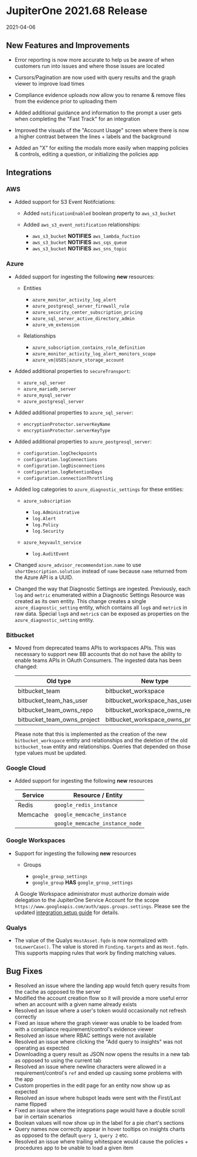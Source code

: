 # JupiterOne 2021.68 Release

2021-04-06

## New Features and Improvements

- Error reporting is now more accurate to help us be aware of when customers run into issues and where those issues are located

- Cursors/Pagination are now used with query results and the graph viewer to improve load times

- Compliance evidence uploads now allow you to rename & remove files from the evidence prior to uploading them

- Added additional guidance and information to the prompt a user gets when completing the "Fast Track" for an integration

- Improved the visuals of the "Account Usage" screen where there is now a higher contrast between the lines + labels and the background

- Added an "X" for exiting the modals more easily when mapping policies & controls, editing a question, or initializing the policies app

## Integrations

### AWS

- Added support for S3 Event Notifciations:

  - Added `notificationEnabled` boolean property to `aws_s3_bucket`
  - Added `aws_s3_event_notification` relationships:

    - `aws_s3_bucket` **NOTIFIES** `aws_lambda_fuction`
    - `aws_s3_bucket` **NOTIFIES** `aws_sqs_queue`
    - `aws_s3_bucket` **NOTIFIES** `aws_sns_topic`

### Azure

- Added support for ingesting the following **new** resources:

  - Entities

    - `azure_monitor_activity_log_alert`
    - `azure_postgresql_server_firewall_rule`
    - `azure_security_center_subscription_pricing`
    - `azure_sql_server_active_directory_admin`
    - `azure_vm_extension`

  - Relationships

    - `azure_subscription_contains_role_definition`
    - `azure_monitor_activity_log_alert_monitors_scope`
    - `azure_vm|USES|azure_storage_account`

- Added additional properties to `secureTransport`:

  - `azure_sql_server`
  - `azure_mariadb_server`
  - `azure_mysql_server`
  - `azure_postgresql_server`

- Added additional properties to `azure_sql_server`:

  - `encryptionProtector.serverKeyName`
  - `encryptionProtector.serverKeyType`

- Added additional properties to `azure_postgresql_server`:

  - `configuration.logCheckpoints`
  - `configuration.logConnections`
  - `configuration.logDisconnections`
  - `configuration.logRetentionDays`
  - `configuration.connectionThrottling`

- Added log categories to `azure_diagnostic_settings` for these entities:

  - `azure_subscription`

    - `log.Administrative`
    - `log.Alert`
    - `log.Policy`
    - `log.Security`

  - `azure_keyvault_service`

    - `log.AuditEvent`

- Changed `azure_advisor_recommendation.name` to use `shortDescription.solution`
  instead of `name` because `name` returned from the Azure API is a UUID.

- Changed the way that Diagnostic Settings are ingested. Previously, each `log`
  and `metric` enumerated within a Diagnostic Settings Resource was created as
  its own entity. This change creates a single `azure_diagnostic_setting`
  entity, which contains all `log`s and `metric`s in raw data. Special `log`s
  and `metric`s can be exposed as properties on the `azure_diagnostic_setting`
  entity.

### Bitbucket

- Moved from deprecated teams APIs to workspaces APIs. This was necessary to
  support new BB accounts that do not have the ability to enable teams APIs in
  OAuth Consumers. The ingested data has been changed:

  | Old type                    | New type                         |
  | --------------------------- | -------------------------------- |
  | bitbucket_team              | bitbucket_workspace              |
  | bitbucket_team_has_user     | bitbucket_workspace_has_user     |
  | bitbucket_team_owns_repo    | bitbucket_workspace_owns_repo    |
  | bitbucket_team_owns_project | bitbucket_workspace_owns_project |

  Please note that this is implemented as the creation of the new
  `bitbucket_workspace` entity and relationships and the deletion of the old
  `bitbucket_team` entity and relationships. Queries that depended on those type
  values must be updated.

### Google Cloud

- Added support for ingesting the following **new** resources

  | Service  | Resource / Entity               |
  | -------- | ------------------------------- |
  | Redis    | `google_redis_instance`         |
  | Memcache | `google_memcache_instance`      |
  |          | `google_memcache_instance_node` |

### Google Workspaces

- Support for ingesting the following **new** resources

  - Groups

    - `google_group_settings`
    - `google_group` **HAS** `google_group_settings`

  A Google Workspace administrator must authorize domain wide delegation to the
  JupiterOne Service Account for the scope
  `https://www.googleapis.com/auth/apps.groups.settings`. Please see the updated
  [integration setup guide](../../APIs_and-integrations/identity_and-access-management/graph-google.md) for details.

### Qualys

- The value of the Qualys `HostAsset.fqdn` is now normalized with
  `toLowerCase()`. The value is stored in `Finding.targets` and as `Host.fqdn`.
  This supports mapping rules that work by finding matching values.

## Bug Fixes

- Resolved an issue where the landing app would fetch query results from the cache as opposed to the server
- Modified the account creation flow so it will provide a more useful error when an account with a given name already exists
- Resolved an issue where a user's token would occasionally not refresh correctly
- Fixed an issue where the graph viewer was unable to be loaded from with a compliance requirement/control's evidence viewer
- Resolved an issue where RBAC settings were not available
- Resolved an issue where clicking the "Add query to insights" was not operating as expected
- Downloading a query result as JSON now opens the results in a new tab as opposed to using the current tab
- Resolved an issue where newline characters were allowed in a requirement/control's `ref` and ended up causing some problems with the app
- Custom properties in the edit page for an entity now show up as expected
- Resolved an issue where hubspot leads were sent with the First/Last name flipped
- Fixed an issue where the integrations page would have a double scroll bar in certain scenarios
- Boolean values will now show up in the label for a pie chart's sections
- Query names now correctly appear in hover tooltips on insights charts as opposed to the default `query 1`, `query 2` etc.
- Resolved an issue where trailing whitespace would cause the policies + procedures app to be unable to load a given item
